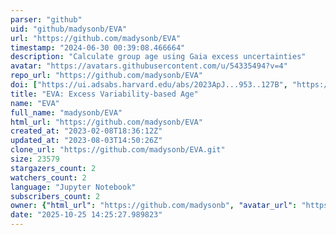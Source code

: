 ```yaml
---
parser: "github"
uid: "github/madysonb/EVA"
url: "https://github.com/madysonb/EVA"
timestamp: "2024-06-30 00:39:08.466664"
description: "Calculate group age using Gaia excess uncertainties"
avatar: "https://avatars.githubusercontent.com/u/54335494?v=4"
repo_url: "https://github.com/madysonb/EVA"
doi: ["https://ui.adsabs.harvard.edu/abs/2023ApJ...953..127B", "https://ui.adsabs.harvard.edu/abs/2024ascl.soft06014B/abstract"]
title: "EVA: Excess Variability-based Age"
name: "EVA"
full_name: "madysonb/EVA"
html_url: "https://github.com/madysonb/EVA"
created_at: "2023-02-08T18:36:12Z"
updated_at: "2023-08-03T14:50:26Z"
clone_url: "https://github.com/madysonb/EVA.git"
size: 23579
stargazers_count: 2
watchers_count: 2
language: "Jupyter Notebook"
subscribers_count: 2
owner: {"html_url": "https://github.com/madysonb", "avatar_url": "https://avatars.githubusercontent.com/u/54335494?v=4", "login": "madysonb", "type": "User"}
date: "2025-10-25 14:25:27.989823"
---
```

